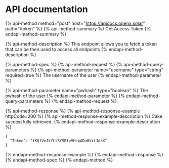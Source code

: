 # API documentation

{% api-method method="post" host="https://apidocs.openx.solar" path="/token" %}
{% api-method-summary %}
Get Access Token
{% endapi-method-summary %}

{% api-method-description %}
This endpoint allows you to fetch a token that can be then used to access all endpoints
{% endapi-method-description %}

{% api-method-spec %}
{% api-method-request %}
{% api-method-query-parameters %}
{% api-method-parameter name="username" type="string" required=true %}
The username of the user
{% endapi-method-parameter %}

{% api-method-parameter name="pwhash" type="boolean" %}
The pwhash of the user
{% endapi-method-parameter %}
{% endapi-method-query-parameters %}
{% endapi-method-request %}

{% api-method-response %}
{% api-method-response-example httpCode=200 %}
{% api-method-response-example-description %}
Cake successfully retrieved.
{% endapi-method-response-example-description %}

```
{
  "Token": "fKQfVnJkYLtSYSRfvVHepADaHVxtJdkX"
}
```
{% endapi-method-response-example %}
{% endapi-method-response %}
{% endapi-method-spec %}
{% endapi-method %}



